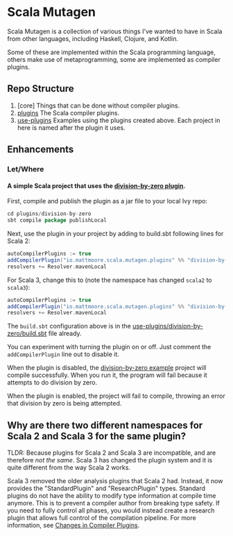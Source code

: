 # Scala Mutagen

Scala Mutagen is a collection of various things I've wanted to have in Scala from other languages, including Haskell, Clojure, and Kotlin.

Some of these are implemented within the Scala programming language, others make use of metaprogramming, some are implemented as compiler plugins.

## Repo Structure

1. [core] Things that can be done without compiler plugins.
1. [plugins](plugins) The Scala compiler plugins.
1. [use-plugins](use-plugins) Examples using the plugins created above. Each project in here is named after the plugin it uses.

## Enhancements

### Let/Where

#### A simple Scala project that uses the [division-by-zero plugin](plugins/division-by-zero).

First, compile and publish the plugin as a jar file to your local Ivy repo:

```scala
cd plugins/division-by-zero
sbt compile package publishLocal
```

Next, use the plugin in your project by adding to build.sbt following lines for Scala 2:

```scala
autoCompilerPlugins := true
addCompilerPlugin("io.mattmoore.scala.mutagen.plugins" %% "division-by-zero" % "0.0.1-SNAPSHOT")
resolvers += Resolver.mavenLocal
```

For Scala 3, change this to (note the namespace has changed `scala2` to `scala3`):

```scala
autoCompilerPlugins := true
addCompilerPlugin("io.mattmoore.scala.mutagen.plugins" %% "division-by-zero" % "0.0.1-SNAPSHOT")
resolvers += Resolver.mavenLocal
```

The `build.sbt` configuration above is in the [use-plugins/division-by-zero/build.sbt](use-plugins/division-by-zero/build.sbt) file already.

You can experiment with turning the plugin on or off. Just comment the `addCompilerPlugin` line out to disable it.

When the plugin is disabled, the [division-by-zero example](use-plugins/division-by-zero) project will compile successfully. When you run it, the program will fail because it attempts to do division by zero.

When the plugin is enabled, the project will fail to compile, throwing an error that division by zero is being attempted.

## Why are there two different namespaces for Scala 2 and Scala 3 for the same plugin?

TLDR: Because plugins for Scala 2 and Scala 3 are incompatible, and are therefore _not the same_. Scala 3 has changed the plugin system and it is quite different from the way Scala 2 works.

Scala 3 removed the older analysis plugins that Scala 2 had. Instead, it now provides the "StandardPlugin" and "ResearchPlugin" types. Standard plugins do not have the ability to modify type information at compile time anymore. This is to prevent a compiler author from breaking type safety. If you need to fully control all phases, you would instead create a research plugin that allows full control of the compilation pipeline. For more information, see [Changes in Compiler Plugins](https://dotty.epfl.ch/docs/reference/changed-features/compiler-plugins.html).
